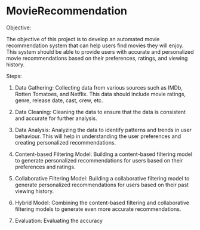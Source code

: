 # __MovieRecommendation__
Objective:

The objective of this project is to develop an automated movie recommendation system that can help users find movies they will enjoy. This system should be able to provide users with accurate and personalized movie recommendations based on their preferences, ratings, and viewing history.

Steps:

1. Data Gathering: Collecting data from various sources such as IMDb, Rotten Tomatoes, and Netflix. This data should include movie ratings, genre, release date, cast, crew, etc.

2. Data Cleaning: Cleaning the data to ensure that the data is consistent and accurate for further analysis.

3. Data Analysis: Analyzing the data to identify patterns and trends in user behaviour. This will help in understanding the user preferences and creating personalized recommendations.

4. Content-based Filtering Model: Building a content-based filtering model to generate personalized recommendations for users based on their preferences and ratings.

5. Collaborative Filtering Model: Building a collaborative filtering model to generate personalized recommendations for users based on their past viewing history.

6. Hybrid Model: Combining the content-based filtering and collaborative filtering models to generate even more accurate recommendations.

7. Evaluation: Evaluating the accuracy
